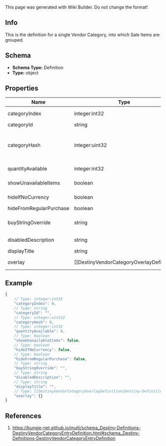 <span class="wiki-builder">This page was generated with Wiki Builder. Do not change the format!</span>

## Info
This is the definition for a single Vendor Category, into which Sale Items are grouped.

## Schema
* **Schema Type:** Definition
* **Type:** object

## Properties
Name | Type | Description
---- | ---- | -----------
categoryIndex | integer:int32 | The index of the category in the original category definitions for the vendor.
categoryId | string | The string identifier of the category.
categoryHash | integer:uint32 | The hashed identifier for the category. (note that this is NOT pointing to a DestinyVendorCategoryDefinition, it's confusing but this is a sale item category in a vendor, not a categorization of vendors themselves)
quantityAvailable | integer:int32 | The amount of items that will be available when this category is shown.
showUnavailableItems | boolean | If items aren't up for sale in this category, should we still show them (greyed out)?
hideIfNoCurrency | boolean | If you don't have the currency required to buy items from this category, should the items be hidden?
hideFromRegularPurchase | boolean | True if this category doesn't allow purchases.
buyStringOverride | string | The localized string for making purchases from this category, if it is different from the vendor's string for purchasing.
disabledDescription | string | If the category is disabled, this is the localized description to show.
displayTitle | string | The localized title of the category.
overlay | [[DestinyVendorCategoryOverlayDefinition|Destiny-Definitions-DestinyVendorCategoryOverlayDefinition]]:Definition | If this category has an overlay prompt that should appear, this contains the details of that prompt.

## Example
```javascript
{
    // Type: integer:int32
    "categoryIndex": 0,
    // Type: string
    "categoryId": "",
    // Type: integer:uint32
    "categoryHash": 0,
    // Type: integer:int32
    "quantityAvailable": 0,
    // Type: boolean
    "showUnavailableItems": false,
    // Type: boolean
    "hideIfNoCurrency": false,
    // Type: boolean
    "hideFromRegularPurchase": false,
    // Type: string
    "buyStringOverride": "",
    // Type: string
    "disabledDescription": "",
    // Type: string
    "displayTitle": "",
    // Type: [[DestinyVendorCategoryOverlayDefinition|Destiny-Definitions-DestinyVendorCategoryOverlayDefinition]]:Definition
    "overlay": {}
}

```

## References
1. https://bungie-net.github.io/multi/schema_Destiny-Definitions-DestinyVendorCategoryEntryDefinition.html#schema_Destiny-Definitions-DestinyVendorCategoryEntryDefinition

